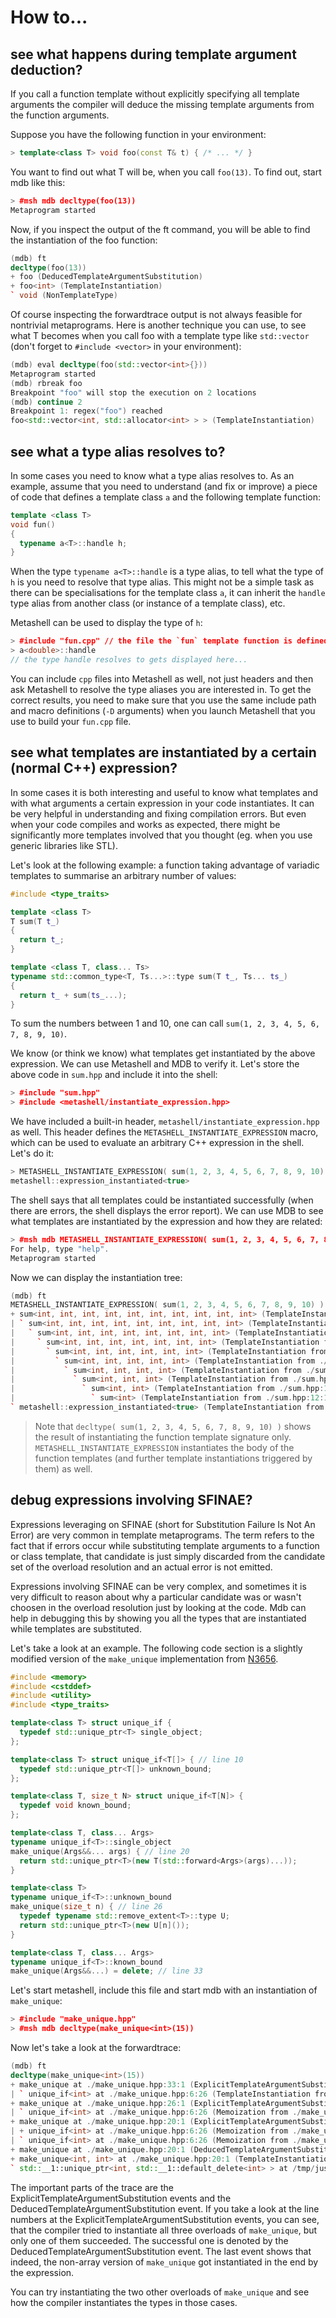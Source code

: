 # How to...

## see what happens during template argument deduction?

If you call a function template without explicitly specifying all template
arguments the compiler will deduce the missing template arguments from the
function arguments.

Suppose you have the following function in your environment:

```cpp
> template<class T> void foo(const T& t) { /* ... */ }
```

You want to find out what T will be, when you call `foo(13)`. To find out,
start mdb like this:

```cpp
> #msh mdb decltype(foo(13))
Metaprogram started
```

Now, if you inspect the output of the ft command, you will be able to find the
instantiation of the foo function:

```cpp
(mdb) ft
decltype(foo(13))
+ foo (DeducedTemplateArgumentSubstitution)
+ foo<int> (TemplateInstantiation)
` void (NonTemplateType)
```

Of course inspecting the forwardtrace output is not always feasible for
nontrivial metaprograms. Here is another technique you can use, to see what
T becomes when you call foo with a template type like `std::vector`
(don't forget to `#include <vector>` in your environment):

```cpp
(mdb) eval decltype(foo(std::vector<int>{}))
Metaprogram started
(mdb) rbreak foo
Breakpoint "foo" will stop the execution on 2 locations
(mdb) continue 2
Breakpoint 1: regex("foo") reached
foo<std::vector<int, std::allocator<int> > > (TemplateInstantiation)
```

## see what a type alias resolves to?

In some cases you need to know what a type alias resolves to. As an example,
assume that you need to understand (and fix or improve) a piece of code that
defines a template class `a` and the following template function:

```cpp
template <class T>
void fun()
{
  typename a<T>::handle h;
}
```

When the type `typename a<T>::handle` is a type alias, to tell what the type of
`h` is you need to resolve that type alias. This might not be a simple task as
there can be specialisations for the template class `a`, it can inherit the
`handle` type alias from another class (or instance of a template class), etc.

Metashell can be used to display the type of `h`:

```cpp
> #include "fun.cpp" // the file the `fun` template function is defined in
> a<double>::handle
// the type handle resolves to gets displayed here...
```

You can include `cpp` files into Metashell as well, not just headers and then
ask Metashell to resolve the type aliases you are interested in. To get the
correct results, you need to make sure that you use the same include path and
macro definitions (`-D` arguments) when you launch Metashell that you use to
build your `fun.cpp` file.

## see what templates are instantiated by a certain (normal C++) expression?

In some cases it is both interesting and useful to know what templates and with
what arguments a certain expression in your code instantiates. It can be very
helpful in understanding and fixing compilation errors. But even when your code
compiles and works as expected, there might be significantly more templates
involved that you thought (eg. when you use generic libraries like STL).

Let's look at the following example: a function taking advantage of variadic
templates to summarise an arbitrary number of values:

```cpp
#include <type_traits>

template <class T>
T sum(T t_)
{
  return t_;
}

template <class T, class... Ts>
typename std::common_type<T, Ts...>::type sum(T t_, Ts... ts_)
{
  return t_ + sum(ts_...);
}
```

To sum the numbers between 1 and 10, one can call
`sum(1, 2, 3, 4, 5, 6, 7, 8, 9, 10)`.

We know (or think we know) what templates get instantiated by the above
expression. We can use Metashell and MDB to verify it. Let's store the above
code in `sum.hpp` and include it into the shell:

```cpp
> #include "sum.hpp"
> #include <metashell/instantiate_expression.hpp>
```

We have included a built-in header, `metashell/instantiate_expression.hpp` as
well. This header defines the `METASHELL_INSTANTIATE_EXPRESSION` macro, which
can be used to evaluate an arbitrary C++ expression in the shell. Let's do it:

```cpp
> METASHELL_INSTANTIATE_EXPRESSION( sum(1, 2, 3, 4, 5, 6, 7, 8, 9, 10) )
metashell::expression_instantiated<true>
```

The shell says that all templates could be instantiated successfully (when there
are errors, the shell displays the error report). We can use MDB to see what
templates are instantiated by the expression and how they are related:

```cpp
> #msh mdb METASHELL_INSTANTIATE_EXPRESSION( sum(1, 2, 3, 4, 5, 6, 7, 8, 9, 10) )
For help, type "help".
Metaprogram started
```

Now we can display the instantiation tree:

```cpp
(mdb) ft
METASHELL_INSTANTIATE_EXPRESSION( sum(1, 2, 3, 4, 5, 6, 7, 8, 9, 10) )
+ sum<int, int, int, int, int, int, int, int, int, int> (TemplateInstantiation from <stdin>:2:26)
| ` sum<int, int, int, int, int, int, int, int, int> (TemplateInstantiation from ./sum.hpp:12:15)
|   ` sum<int, int, int, int, int, int, int, int> (TemplateInstantiation from ./sum.hpp:12:15)
|     ` sum<int, int, int, int, int, int, int> (TemplateInstantiation from ./sum.hpp:12:15)
|       ` sum<int, int, int, int, int, int> (TemplateInstantiation from ./sum.hpp:12:15)
|         ` sum<int, int, int, int, int> (TemplateInstantiation from ./sum.hpp:12:15)
|           ` sum<int, int, int, int> (TemplateInstantiation from ./sum.hpp:12:15)
|             ` sum<int, int, int> (TemplateInstantiation from ./sum.hpp:12:15)
|               ` sum<int, int> (TemplateInstantiation from ./sum.hpp:12:15)
|                 ` sum<int> (TemplateInstantiation from ./sum.hpp:12:15)
` metashell::expression_instantiated<true> (TemplateInstantiation from <stdin>:2:99)
```

> Note that `decltype( sum(1, 2, 3, 4, 5, 6, 7, 8, 9, 10) )` shows the result of
> instantiating the function template signature only.
> `METASHELL_INSTANTIATE_EXPRESSION` instantiates the body of the function
> templates (and further template instantiations triggered by them) as well.

## debug expressions involving SFINAE?

Expressions leveraging on SFINAE (short for Substitution Failure Is Not An
Error) are very common in template metaprograms. The term refers to the fact
that if errors occur while substituting template arguments to a function or
class template, that candidate is just simply discarded from the candidate set
of the overload resolution and an actual error is not emitted.

Expressions involving SFINAE can be very complex, and sometimes it is very
difficult to reason about why a particular candidate was or wasn't choosen in
the overload resolution just by looking at the code. Mdb can help in debugging
this by showing you all the types that are instantiated while templates are
substituted.

Let's take a look at an example. The following code section is a slightly
modified version of the `make_unique` implementation from
[N3656](https://isocpp.org/files/papers/N3656.txt).

```cpp
#include <memory>
#include <cstddef>
#include <utility>
#include <type_traits>

template<class T> struct unique_if {
  typedef std::unique_ptr<T> single_object;
};

template<class T> struct unique_if<T[]> { // line 10
  typedef std::unique_ptr<T[]> unknown_bound;
};

template<class T, size_t N> struct unique_if<T[N]> {
  typedef void known_bound;
};

template<class T, class... Args>
typename unique_if<T>::single_object
make_unique(Args&&... args) { // line 20
  return std::unique_ptr<T>(new T(std::forward<Args>(args)...));
}

template<class T>
typename unique_if<T>::unknown_bound
make_unique(size_t n) { // line 26
  typedef typename std::remove_extent<T>::type U;
  return std::unique_ptr<T>(new U[n]());
}

template<class T, class... Args>
typename unique_if<T>::known_bound
make_unique(Args&&...) = delete; // line 33
```

Let's start metashell, include this file and start mdb with an instantiation of
`make_unique`:

```cpp
> #include "make_unique.hpp"
> #msh mdb decltype(make_unique<int>(15))
```

Now let's take a look at the forwardtrace:

```cpp
(mdb) ft
decltype(make_unique<int>(15))
+ make_unique at ./make_unique.hpp:33:1 (ExplicitTemplateArgumentSubstitution from <stdin>:2:35)
| ` unique_if<int> at ./make_unique.hpp:6:26 (TemplateInstantiation from ./make_unique.hpp:32:1)
+ make_unique at ./make_unique.hpp:26:1 (ExplicitTemplateArgumentSubstitution from <stdin>:2:35)
| ` unique_if<int> at ./make_unique.hpp:6:26 (Memoization from ./make_unique.hpp:25:1)
+ make_unique at ./make_unique.hpp:20:1 (ExplicitTemplateArgumentSubstitution from <stdin>:2:35)
| + unique_if<int> at ./make_unique.hpp:6:26 (Memoization from ./make_unique.hpp:19:1)
| ` unique_if<int> at ./make_unique.hpp:6:26 (Memoization from ./make_unique.hpp:19:10)
+ make_unique at ./make_unique.hpp:20:1 (DeducedTemplateArgumentSubstitution from <stdin>:2:35)
+ make_unique<int, int> at ./make_unique.hpp:20:1 (TemplateInstantiation from <stdin>:2:35)
` std::__1::unique_ptr<int, std::__1::default_delete<int> > at /tmp/just-svfS9J/metashell_environment.hpp:9:12 (TemplateInstantiation from <stdin>:2:59))
```

The important parts of the trace are the ExplicitTemplateArgumentSubstitution
events and the DeducedTemplateArgumentSubstitution event. If you take a look
at the line numbers at the ExplicitTemplateArgumentSubstitution events, you can
see, that the compiler tried to instantiate all three overloads of
`make_unique`, but only one of them succeeded. The successful one is denoted by
the DeducedTemplateArgumentSubstitution event. The last event shows that indeed,
the non-array version of `make_unique` got instantiated in the end by the
expression.

You can try instantiating the two other overloads of `make_unique` and see how
the compiler instantiates the types in those cases.

